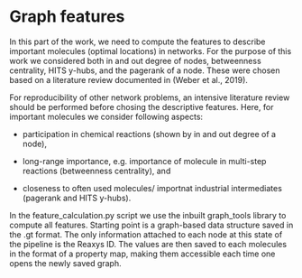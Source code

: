 # Graph features

In this part of the work, we need to compute the features to describe important molecules (optimal locations) in networks. For the purpose of this work we considered both in and out degree of nodes, betweenness centrality, HITS y-hubs, and the pagerank of a node. These were chosen based on a literature review documented in (Weber et al., 2019). 

For reproducibility of other network problems, an intensive literature review should be performed before chosing the descriptive features. Here, for important molecules we consider following aspects: 

- participation in chemical reactions (shown by in and out degree of a node),

- long-range importance, e.g. importance of molecule in multi-step reactions (betweenness centrality), and

- closeness to often used molecules/ importnat industrial intermediates (pagerank and HITS y-hubs). 

In the feature_calculation.py script we use the inbuilt graph_tools library to compute all features. Starting point is a graph-based data structure saved in the .gt format. The only information attached to each node at this state of the pipeline is the Reaxys ID. The values are then saved to each molecules in the format of a property map, making them accessible each time one opens the newly saved graph. 

